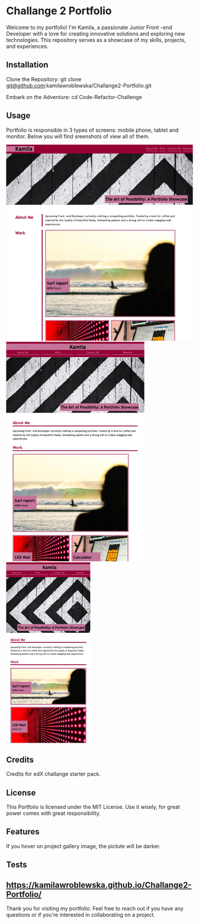 # Challange 2 Portfolio

Welcome to my portfolio! I'm Kamila, a passionate Junior Front -end Developer with a love for creating innovative solutions and exploring new technologies. This repository serves as a showcase of my skills, projects, and experiences.

## Installation

Clone the Repository:
git clone git@github.com:kamilawroblewska/Challange2-Portfolio.git

Embark on the Adventure:
cd Code-Refactor-Challenge

## Usage

Portfolio is responsible in 3 types of screens: mobile phone, tablet and monitor. Below you will find sreenshots of view all of them. 

![screenbig](images/screen1.png)
![screenmedium](images/screen2.png)
![screensmall](images/screen3.png)

## Credits

Credits for edX challange starter pack.

## License

This Portfolio is licensed under the MIT License. Use it wisely, for great power comes with great responsibility.


## Features

If you hover on project gallery image, the pictute will be darker.



## Tests

https://kamilawroblewska.github.io/Challange2-Portfolio/
---

Thank you for visiting my portfolio. Feel free to reach out if you have any questions or if you're interested in collaborating on a project.
